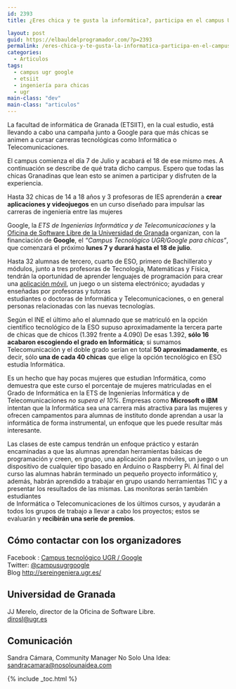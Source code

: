 ```yaml
---
id: 2393
title: ¿Eres chica y te gusta la informática?, participa en el campus UGR/Google para chicas

layout: post
guid: https://elbauldelprogramador.com/?p=2393
permalink: /eres-chica-y-te-gusta-la-informatica-participa-en-el-campus-ugrgoogle-para-chicas/
categories:
  - Articulos
tags:
  - campus ugr google
  - etsiit
  - ingeniería para chicas
  - ugr
main-class: "dev"
main-class: "articulos"
---
```

La facultad de informática de Granada (ETSIIT), en la cual estudio, está llevando a cabo una campaña junto a Google para que más chicas se animen a cursar carreras tecnológicas como Informática o Telecomunicaciones.

El campus comienza el día 7 de Julio y acabará el 18 de ese mismo mes. A continuación se describe de qué trata dicho campus. Espero que todas las chicas Granadinas que lean esto se animen a participar y disfruten de la experiencia.

<!--ad-->

Hasta 32 chicas de 14 a 18 años y 3 profesoras de IES aprenderán a **crear aplicaciones y videojuegos** en un curso diseñado para impulsar las carreras de ingeniería entre las mujeres

Google, la *ETS de Ingenierías Informática y de Telecomunicaciones* y la <a href="http://osl.ugr.es" title="OSL UGR" target="_blank">Oficina de Software Libre de la Universidad de Granada</a> organizan, con la financiación de **Google**, el *“Campus Tecnológico UGR/Google para chicas”*, que comenzará el próximo **lunes 7 y durará hasta el 18 de julio**.

Hasta 32 alumnas de tercero, cuarto de ESO, primero de Bachillerato y módulos, junto a tres profesoras de Tecnología, Matemáticas y Física, tendrán la oportunidad de aprender lenguajes de programación para crear una [aplicación móvil][1], un juego o un sistema electrónico; ayudadas y enseñadas por profesoras y tutoras  
estudiantes o doctoras de Informática y Telecomunicaciones, o en general personas relacionadas con las nuevas tecnologías.

Según el INE el último año el alumnado que se matriculó en la opción científico tecnológico de la ESO supuso aproximadamente la tercera parte de chicas que de chicos (1.392 frente a 4.090) De esas 1.392, **sólo 16 acabaron escogiendo el grado en Informática**; si sumamos Telecomunicación y el doble grado serían en total **50 aproximadamente**, es decir, sólo **una de cada 40 chicas** que elige la opción tecnológico en ESO estudia Informática.

Es un hecho que hay pocas mujeres que estudian Informática, como demuestra que este curso el porcentaje de mujeres matriculadas en el Grado de Informática en la ETS de Ingenierías Informática y de Telecomunicaciones *no supera el 10%*. Empresas como **Microsoft o IBM** intentan que la Informática sea una carrera más atractiva para las mujeres y ofrecen campamentos para alumnas de instituto donde aprendan a usar la informática de forma instrumental, un enfoque que les puede resultar más interesante.

Las clases de este campus tendrán un enfoque práctico y estarán encaminadas a que las alumnas aprendan herramientas básicas de programación y creen, en grupo, una aplicación para móviles, un juego o un  
dispositivo de cualquier tipo basado en Arduino o Raspberry Pi. Al final del curso las alumnas habrán terminado un pequeño proyecto informático y, además, habrán aprendido a trabajar en grupo usando herramientas TIC y a presentar los resultados de las mismas. Las monitoras serán también estudiantes  
de Informática o Telecomunicaciones de los últimos cursos, y ayudarán a todos los grupos de trabajo a llevar a cabo los proyectos; estos se evaluarán y **recibirán una serie de premios**.

## Cómo contactar con los organizadores

Facebook : <a href="https://www.facebook.com/campusugrgoogle" target="_blank">Campus tecnológico UGR / Google</a>  
Twitter: <a href="http://twitter.com/campusugrgoogle" target="_blank">@campusugrgoogle</a>  
Blog <a href="http://sereingeniera.ugr.es/" target="_blank">http://sereingeniera.ugr.es/</a>

## Universidad de Granada

JJ Merelo, director de la Oficina de Software Libre.  
<a href="mailto:dirosl@ugr.es" target="_blank">dirosl@ugr.es</a>

## Comunicación

Sandra Cámara, Community Manager No Solo Una Idea:  
<a href="mailto:sandracamara@nosolounaidea.com" target="_blank">sandracamara@nosolounaidea.com</a>



 [1]: https://elbauldelprogramador.com/curso-programacion-android/ "Android"

{% include _toc.html %}
